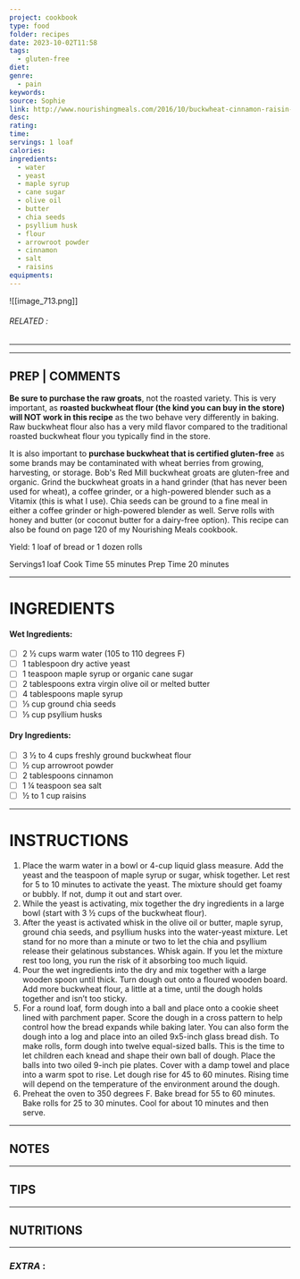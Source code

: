 ```yaml
---
project: cookbook
type: food
folder: recipes
date: 2023-10-02T11:58
tags:
  - gluten-free
diet: 
genre:
  - pain
keywords: 
source: Sophie
link: http://www.nourishingmeals.com/2016/10/buckwheat-cinnamon-raisin-bread-gluten.html?inf_contact_key=5d6bb72cf7dff699513443c3122647fd80bc91c8679b3c7366f6079677939230#more
desc: 
rating: 
time: 
servings: 1 loaf
calories: 
ingredients:
  - water
  - yeast
  - maple syrup
  - cane sugar
  - olive oil
  - butter
  - chia seeds
  - psyllium husk
  - flour
  - arrowroot powder
  - cinnamon
  - salt
  - raisins
equipments:
---
```


![[image_713.png]]
###### *RELATED* : 
---



---
## PREP | COMMENTS

**Be sure to purchase the raw groats**, not the roasted variety. This is very important, as **roasted buckwheat flour (the kind you can buy in the store) will NOT work in this recipe** as the two behave very differently in baking. Raw buckwheat flour also has a very mild flavor compared to the traditional roasted buckwheat flour you typically find in the store.

It is also important to **purchase buckwheat that is certified gluten-free** as some brands may be contaminated with wheat berries from growing, harvesting, or storage. Bob's Red Mill buckwheat groats are gluten-free and organic. Grind the buckwheat groats in a hand grinder (that has never been used for wheat), a coffee grinder, or a high-powered blender such as a Vitamix (this is what I use). Chia seeds can be ground to a fine meal in either a coffee grinder or high-powered blender as well. Serve rolls with honey and butter (or coconut butter for a dairy-free option). This recipe can also be found on page 120 of my Nourishing Meals cookbook.

Yield: 1 loaf of bread or 1 dozen rolls

Servings1 loaf
Cook Time 55 minutes
Prep Time 20 minutes

---
# INGREDIENTS

#### **Wet Ingredients:**

- [ ] 2 ½ cups warm water (105 to 110 degrees F)
- [ ] 1 tablespoon dry active yeast
- [ ] 1 teaspoon maple syrup or organic cane sugar
- [ ] 2 tablespoons extra virgin olive oil or melted butter
- [ ] 4 tablespoons maple syrup
- [ ] ⅓ cup ground chia seeds
- [ ] ⅓ cup psyllium husks

#### **Dry Ingredients:**

- [ ] 3 ½ to 4 cups freshly ground buckwheat flour
- [ ] ½ cup arrowroot powder
- [ ] 2 tablespoons cinnamon
- [ ] 1 ¼ teaspoon sea salt
- [ ] ½ to 1 cup raisins

---
# INSTRUCTIONS

1. Place the warm water in a bowl or 4-cup liquid glass measure. Add the yeast and the teaspoon of maple syrup or sugar, whisk together. Let rest for 5 to 10 minutes to activate the yeast. The mixture should get foamy or bubbly. If not, dump it out and start over.
2. While the yeast is activating, mix together the dry ingredients in a large bowl (start with 3 ½ cups of the buckwheat flour).
3. After the yeast is activated whisk in the olive oil or butter, maple syrup, ground chia seeds, and psyllium husks into the water-yeast mixture. Let stand for no more than a minute or two to let the chia and psyllium release their gelatinous substances. Whisk again. If you let the mixture rest too long, you run the risk of it absorbing too much liquid.
4. Pour the wet ingredients into the dry and mix together with a large wooden spoon until thick. Turn dough out onto a floured wooden board. Add more buckwheat flour, a little at a time, until the dough holds together and isn’t too sticky.
5. For a round loaf, form dough into a ball and place onto a cookie sheet lined with parchment paper. Score the dough in a cross pattern to help control how the bread expands while baking later. You can also form the dough into a log and place into an oiled 9x5-inch glass bread dish. To make rolls, form dough into twelve equal-sized balls. This is the time to let children each knead and shape their own ball of dough. Place the balls into two oiled 9-inch pie plates. Cover with a damp towel and place into a warm spot to rise. Let dough rise for 45 to 60 minutes. Rising time will depend on the temperature of the environment around the dough.
6. Preheat the oven to 350 degrees F. Bake bread for 55 to 60 minutes. Bake rolls for 25 to 30 minutes. Cool for about 10 minutes and then serve.

---
## NOTES



---
## TIPS



---
## NUTRITIONS



---
### *EXTRA* :



